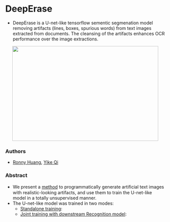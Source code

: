 # DeepErase
- DeepErase is a U-net-like tensorflow sementic segmenation model removing artifacts (lines, boxes, spurious words) from text images extracted from documents. The cleansing of the artifacts enhances OCR performance over the image extractions.

<p align="center">
  <img width="460" height="300" src="https://github.com/yikeqicn/DeepErase/blob/master/example.JPG">
</p>

### Authors
- [Ronny Huang](mailto:wronnyhuang@gmail.com), [Yike Qi](yike.qi.cn@gmail.com) 

### Abstract
- We present a [method](https://github.com/yikeqicn/DeepErase/tree/master/src/DataFactory) to programmatically generate artiﬁcial text images with realistic-looking artifacts, and use them to train the U-net-like model in a totally unsupervised manner.
- The U-net-like model was trained in two modes:
  - [Standalone training](https://github.com/yikeqicn/DeepErase/tree/master/src/CleaningStandaloneModel): 
  - [Joint training with downstream Recognition model](https://github.com/yikeqicn/DeepErase/tree/master/src/CleaningRecognitionJointModel):
